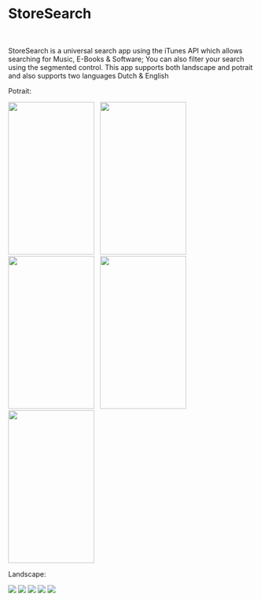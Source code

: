 <h1>StoreSearch</h1><br />
<p>StoreSearch is a universal search app using the iTunes API which allows searching for Music, E-Books & Software; You can also filter your search using the segmented control. This app supports both landscape and potrait and also supports two languages Dutch & English</p>

<p>Potrait:</p>
<p>
  <img src="http://imgur.com/VFT50Mj.png" width="175" height="311" />&nbsp;&nbsp;
  <img src="http://imgur.com/Eayq7yu.png" width="175" height="311" />&nbsp;&nbsp;
  <img src="http://imgur.com/TiefvWp.png" width="175" height="311" />&nbsp;&nbsp;
  <img src="http://imgur.com/9LHzxV7.png" width="175" height="311" />&nbsp;&nbsp;
  <img src="http://imgur.com/TrLqR09.png" width="175" height="311" />
</p>

<p>Landscape:</p>
  <img src="http://imgur.com/Act3jSn.png" />
  <img src="http://imgur.com/afc32vh.png" />
  <img src="http://imgur.com/IKJrtJM.png" />
  <img src="http://imgur.com/IKJrtJM.png" />
  <img src="http://imgur.com/3OFuTzS.png" />
